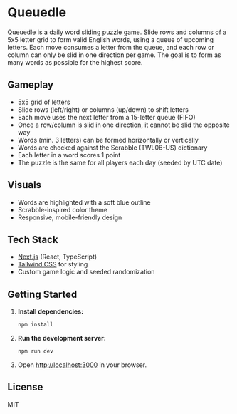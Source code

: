 # Queuedle

Queuedle is a daily word sliding puzzle game. Slide rows and columns of a 5x5 letter grid to form valid English words, using a queue of upcoming letters. Each move consumes a letter from the queue, and each row or column can only be slid in one direction per game. The goal is to form as many words as possible for the highest score.

## Gameplay
- 5x5 grid of letters
- Slide rows (left/right) or columns (up/down) to shift letters
- Each move uses the next letter from a 15-letter queue (FIFO)
- Once a row/column is slid in one direction, it cannot be slid the opposite way
- Words (min. 3 letters) can be formed horizontally or vertically
- Words are checked against the Scrabble (TWL06-US) dictionary
- Each letter in a word scores 1 point
- The puzzle is the same for all players each day (seeded by UTC date)

## Visuals
- Words are highlighted with a soft blue outline
- Scrabble-inspired color theme
- Responsive, mobile-friendly design

## Tech Stack
- [Next.js](https://nextjs.org/) (React, TypeScript)
- [Tailwind CSS](https://tailwindcss.com/) for styling
- Custom game logic and seeded randomization

## Getting Started

1. **Install dependencies:**
   ```bash
   npm install
   ```
2. **Run the development server:**
   ```bash
   npm run dev
   ```
3. Open [http://localhost:3000](http://localhost:3000) in your browser.

## License
MIT
